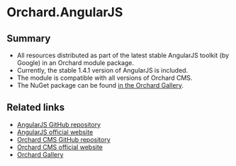 # Orchard.AngularJS



## Summary

- All resources distributed as part of the latest stable AngularJS toolkit (by Google) in an Orchard module package.
- Currently, the stable 1.4.1 version of AngularJS is included.
- The module is compatible with all versions of Orchard CMS.
- The NuGet package can be found [in the Orchard Gallery](https://gallery.orchardproject.net/List/Modules/Orchard.Module.Orchard.AngularJS).


## Related links

- [AngularJS GitHub repository](https://github.com/angular/angular.js)
- [AngularJS official website](https://angularjs.org)
- [Orchard CMS GitHub repository](https://github.com/OrchardCMS/Orchard)
- [Orchard CMS official website](http://orchardproject.net)
- [Orchard Gallery](http://gallery.orchardproject.net)